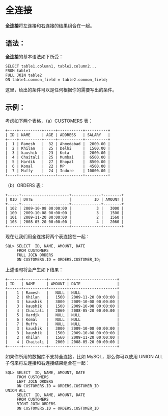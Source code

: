 # 全连接 #

**全连接**将左连接和右连接的结果组合在一起。

## 语法： ##

**全连接**的基本语法如下所受：

	SELECT table1.column1, table2.column2...
	FROM table1
	FULL JOIN table2
	ON table1.common_field = table2.common_field;

这里，给出的条件可以是任何根据你的需要写出的条件。

## 示例： ##

考虑如下两个表格，（a）CUSTOMERS 表：

	+----+----------+-----+-----------+----------+
	| ID | NAME     | AGE | ADDRESS   | SALARY   |
	+----+----------+-----+-----------+----------+
	|  1 | Ramesh   |  32 | Ahmedabad |  2000.00 |
	|  2 | Khilan   |  25 | Delhi     |  1500.00 |
	|  3 | kaushik  |  23 | Kota      |  2000.00 |
	|  4 | Chaitali |  25 | Mumbai    |  6500.00 |
	|  5 | Hardik   |  27 | Bhopal    |  8500.00 |
	|  6 | Komal    |  22 | MP        |  4500.00 |
	|  7 | Muffy    |  24 | Indore    | 10000.00 |
	+----+----------+-----+-----------+----------+

（b）ORDERS 表：

	+-----+---------------------+-------------+--------+
	| OID | DATE                |          ID | AMOUNT |
	+-----+---------------------+-------------+--------+
	| 102 | 2009-10-08 00:00:00 |           3 |   3000 |
	| 100 | 2009-10-08 00:00:00 |           3 |   1500 |
	| 101 | 2009-11-20 00:00:00 |           2 |   1560 |
	| 103 | 2008-05-20 00:00:00 |           4 |   2060 |
	+-----+---------------------+-------------+--------+

现在让我们用全连接将两个表连接在一起：

	SQL> SELECT  ID, NAME, AMOUNT, DATE
	     FROM CUSTOMERS
	     FULL JOIN ORDERS
	     ON CUSTOMERS.ID = ORDERS.CUSTOMER_ID;

上述语句将会产生如下结果：

	+------+----------+--------+---------------------+
	| ID   | NAME     | AMOUNT | DATE                |
	+------+----------+--------+---------------------+
	|    1 | Ramesh   |   NULL | NULL                |
	|    2 | Khilan   |   1560 | 2009-11-20 00:00:00 |
	|    3 | kaushik  |   3000 | 2009-10-08 00:00:00 |
	|    3 | kaushik  |   1500 | 2009-10-08 00:00:00 |
	|    4 | Chaitali |   2060 | 2008-05-20 00:00:00 |
	|    5 | Hardik   |   NULL | NULL                |
	|    6 | Komal    |   NULL | NULL                |
	|    7 | Muffy    |   NULL | NULL                |
	|    3 | kaushik  |   3000 | 2009-10-08 00:00:00 |
	|    3 | kaushik  |   1500 | 2009-10-08 00:00:00 |
	|    2 | Khilan   |   1560 | 2009-11-20 00:00:00 |
	|    4 | Chaitali |   2060 | 2008-05-20 00:00:00 |
	+------+----------+--------+---------------------+

如果你所用的数据库不支持全连接，比如 MySQL，那么你可以使用 UNION ALL子句来将左连接和右连接结果组合在一起：

	SQL> SELECT  ID, NAME, AMOUNT, DATE
	     FROM CUSTOMERS
	     LEFT JOIN ORDERS
	     ON CUSTOMERS.ID = ORDERS.CUSTOMER_ID
	UNION ALL
	     SELECT  ID, NAME, AMOUNT, DATE
	     FROM CUSTOMERS
	     RIGHT JOIN ORDERS
	     ON CUSTOMERS.ID = ORDERS.CUSTOMER_ID
